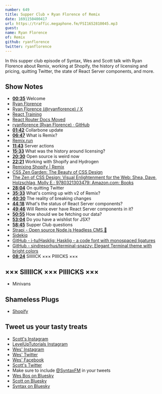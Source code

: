 ```yaml
---
number: 649
title: Supper Club × Ryan Florence of Remix
date: 1691150400417
url: https://traffic.megaphone.fm/FSI1652810045.mp3
guest: 
name: Ryan Florence
of: Remix
github: ryanflorence
twitter: ryanflorence
---
```


In this supper club episode of Syntax, Wes and Scott talk with Ryan Florence about Remix, working at Shopify, the history of licensing and pricing, quitting Twitter, the state of React Server components, and more.

## Show Notes

- **[00:35](#t=00:35)** Welcome
- [Ryan Florence](https://ryanflorence.com/)
- [Ryan Florence (@ryanflorence) / X](https://twitter.com/ryanflorence)
- [React Training](https://reacttraining.com/)
- [React Router Docs Moved](https://reacttraining.com/react-router)
- [ryanflorence (Ryan Florence) · GitHub](https://github.com/ryanflorence)
- **[01:42](#t=01:42)** Collarbone update
- **[06:47](#t=06:47)** What is Remix?
- [Remix.run](https://remix.run/)
- **[11:43](#t=11:43)** Server actions
- **[15:33](#t=15:33)** What was the history around licensing?
- **[20:30](#t=20:30)** Open source is weird now
- **[22:21](#t=22:21)** Working with Shopify and Hydrogen
- [Remixing Shopify | Remix](https://remix.run/blog/remixing-shopify)
- [CSS Zen Garden: The Beauty of CSS Design](https://www.csszengarden.com/)
- [The Zen of CSS Design: Visual Enlightenment for the Web: Shea, Dave, Holzschlag, Molly E.: 9780321303479: Amazon.com: Books](https://www.amazon.com/exec/obidos/ASIN/0321303474/mezzoblue-20?&linkCode=sl1&linkId=dfe79f27d8b7dace1e7a26065fcd58c4&language=en_US)
- **[28:04](#t=28:04)** On quitting Twitter
- **[35:33](#t=35:33)** What's coming up with v2 of Remix?
- **[40:30](#t=40:30)** The reality of breaking changes
- **[44:18](#t=44:18)** What's the status of React Server components?
- **[49:46](#t=49:46)** Will Remix ever have React Server components in it?
- **[50:55](#t=50:55)** How should we be fetching our data?
- **[53:04](#t=53:04)** Do you have a wishlist for JSX?
- **[58:45](#t=58:45)** Supper Club questions
- [Strapi - Open source Node.js Headless CMS 🚀](https://strapi.io/)
- [Sidekiq](https://sidekiq.org/)
- [GitHub - i-tu/Hasklig: Hasklig - a code font with monospaced ligatures](https://github.com/i-tu/Hasklig)
- [GitHub - sindresorhus/terminal-snazzy: Elegant Terminal theme with bright colors](https://github.com/sindresorhus/terminal-snazzy)
- **[08:24](#t=08:24)** SIIIIICK ××× PIIIICKS ×××

## ××× SIIIIICK ××× PIIIICKS ×××

- Minivans

## Shameless Plugs

- [Shopify](https://www.shopify.com/)

## Tweet us your tasty treats

- [Scott's Instagram](https://www.instagram.com/stolinski/)
- [LevelUpTutorials Instagram](https://www.instagram.com/LevelUpTutorials/)
- [Wes' Instagram](https://www.instagram.com/wesbos/)
- [Wes' Twitter](https://twitter.com/wesbos)
- [Wes' Facebook](https://www.facebook.com/wesbos.developer)
- [Scott's Twitter](https://twitter.com/stolinski)
- Make sure to include [@SyntaxFM](https://twitter.com/SyntaxFM) in your tweets
- [Wes Bos on Bluesky](https://bsky.app/profile/wesbos.com)
- [Scott on Bluesky](https://bsky.app/profile/tolin.ski)
- [Syntax on Bluesky](https://bsky.app/profile/syntax.fm)
